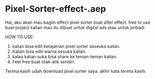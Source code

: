 # Pixel-Sorter-effect-.aep
Hai, aku akan mau bagiin effect pixel sorter buat after effect. free to use buat project kalian mau itu dibuat untuk digital ads atau untuk pribadi


HOW TO USE:

1. kalian bisa edit ketajaman pixel sorter seseuka kalian.
2. Kalian bisa edit warna sesuka kalian.
3. kalau kalian suka bisa share ke teman-teman kalian.
4. Feel free buat otak-atik sendiri.

Terima kasih udah download pixel sorter saya. akhir kata terima kasih.